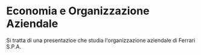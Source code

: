 # Economia e Organizzazione Aziendale
Si tratta di una presentazioe che studia l'organizzazione aziendale di Ferrari S.P.A.
